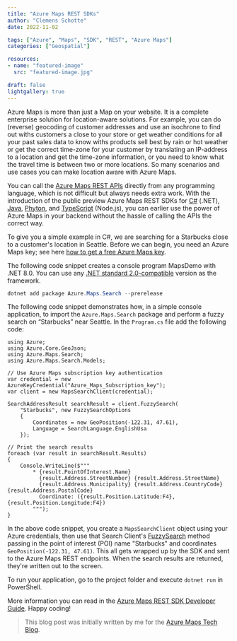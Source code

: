 ```yaml
---
title: "Azure Maps REST SDKs"
author: "Clemens Schotte"
date: 2022-11-02

tags: ["Azure", "Maps", "SDK", "REST", "Azure Maps"]
categories: ["Geospatial"]

resources:
- name: "featured-image"
  src: "featured-image.jpg"

draft: false
lightgallery: true
---
```


Azure Maps is more than just a Map on your website. It is a complete enterprise solution for location-aware solutions. For example, you can do (reverse) geocoding of customer addresses and use an isochrone to find out withs customers a close to your store or get weather conditions for all your past sales data to know withs products sell best by rain or hot weather or get the correct time-zone for your customer by translating an IP-address to a location and get the time-zone information, or you need to know what the travel time is between two or more locations. So many scenarios and use cases you can make location aware with Azure Maps.

You can call the [Azure Maps REST APIs](https://learn.microsoft.com/en-us/rest/api/maps/) directly from any programming language, which is not difficult but always needs extra work. With the introduction of the public preview Azure Maps REST SDKs for [C#](https://github.com/Azure/azure-sdk-for-net/tree/main/sdk/maps) (.NET), [Java](https://github.com/Azure/azure-sdk-for-java/tree/main/sdk/maps), [Phyton](https://github.com/Azure/azure-sdk-for-python/tree/main/sdk/maps), and [TypeScript](https://github.com/Azure/azure-sdk-for-js/tree/main/sdk/maps) (Node.js), you can earlier use the power of Azure Maps in your backend without the hassle of calling the APIs the correct way.

To give you a simple example in C#, we are searching for a Starbucks close to a customer's location in Seattle. Before we can begin, you need an Azure Maps key; see here [how to get a free Azure Maps key](https://aka.ms/AzureMapsGettingStarted).

The following code snippet creates a console program MapsDemo with .NET 8.0. You can use any [.NET standard 2.0-compatible](https://dotnet.microsoft.com/en-us/platform/dotnet-standard#versions) version as the framework.
 
```powershell
dotnet add package Azure.Maps.Search --prerelease
```

The following code snippet demonstrates how, in a simple console application, to import the `Azure.Maps.Search` package and perform a fuzzy search on “Starbucks” near Seattle. In the `Program.cs` file add the following code:

```cscharp
using Azure; 
using Azure.Core.GeoJson; 
using Azure.Maps.Search; 
using Azure.Maps.Search.Models; 

// Use Azure Maps subscription key authentication 
var credential = new AzureKeyCredential("Azure_Maps_Subscription_key"); 
var client = new MapsSearchClient(credential); 

SearchAddressResult searchResult = client.FuzzySearch( 
    "Starbucks", new FuzzySearchOptions 
    { 
        Coordinates = new GeoPosition(-122.31, 47.61), 
        Language = SearchLanguage.EnglishUsa 
    }); 

// Print the search results 
foreach (var result in searchResult.Results) 
{ 
    Console.WriteLine($""" 
        * {result.PointOfInterest.Name} 
          {result.Address.StreetNumber} {result.Address.StreetName} 
          {result.Address.Municipality} {result.Address.CountryCode} {result.Address.PostalCode} 
          Coordinate: ({result.Position.Latitude:F4}, {result.Position.Longitude:F4}) 
        """); 
} 
```

In the above code snippet, you create a `MapsSearchClient` object using your Azure credentials, then use that Search Client's [FuzzySearch](https://learn.microsoft.com/en-us/dotnet/api/azure.maps.search.mapssearchclient.fuzzysearch) method passing in the point of interest (POI) name "Starbucks" and coordinates `GeoPosition(-122.31, 47.61)`. This all gets wrapped up by the SDK and sent to the Azure Maps REST endpoints. When the search results are returned, they're written out to the screen.

To run your application, go to the project folder and execute `dotnet run` in PowerShell.

More information you can read in the [Azure Maps REST SDK Developer Guide](https://learn.microsoft.com/en-us/azure/azure-maps/rest-sdk-developer-guide). Happy coding!

> This blog post was initially written by me for the [Azure Maps Tech Blog](https://blog.azuremaps.com).
